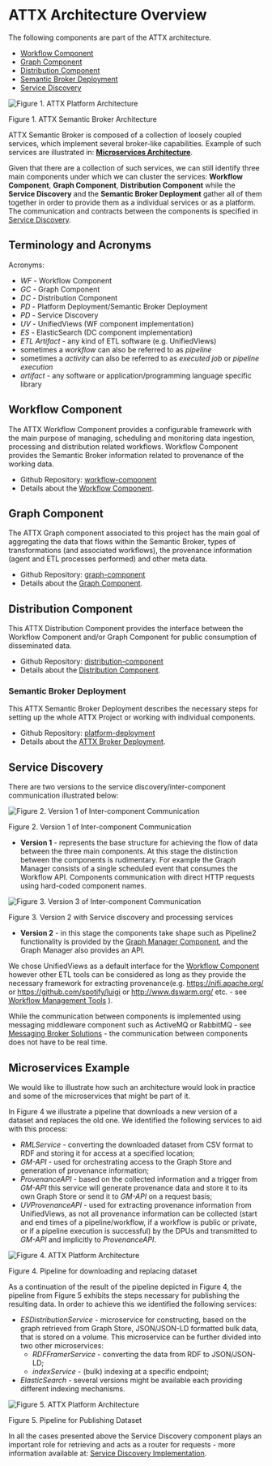 # ATTX Architecture Overview

The following components are part of the ATTX architecture.
* [Workflow Component](#workflow-component)
* [Graph Component](#graph-component)
* [Distribution Component](#distribution-component)
* [Semantic Broker Deployment](#platform-deployment)
* [Service Discovery](#service-discovery)

![Figure 1. ATTX Platform Architecture](images/platform_architecture.png)

Figure 1. ATTX Semantic Broker Architecture

ATTX Semantic Broker is composed of a collection of loosely coupled services, which implement several broker-like capabilities. Example of such services are illustrated in: **[Microservices Architecture](#microservices-example)**.

Given that there are a collection of such services, we can still identify three main components under which we can cluster the services: **Workflow Component**, **Graph Component**, **Distribution Component** while the **Service Discovery** and the **Semantic Broker Deployment** gather all of them together in order to provide them as a individual services or as a platform. The communication and contracts between the components is specified in [Service Discovery](#service-discovery).

## Terminology and Acronyms

Acronyms:
* _WF_ - Workflow Component
* _GC_ - Graph Component
* _DC_ - Distribution Component
* _PD_ - Platform Deployment/Semantic Broker Deployment
* _PD_ - Service Discovery
* _UV_ - UnifiedViews (WF component implementation)
* _ES_ - ElasticSearch (DC component implementation)
* _ETL Artifact_ - any kind of ETL software (e.g. UnifiedViews)
* sometimes a _workflow_ can also be referred to as _pipeline_
* sometimes a _activity_ can also be referred to as _executed job_ or _pipeline execution_
* _artifact_ - any software or application/programming language specific library

## Workflow Component

The ATTX Workflow Component provides a configurable framework with the main purpose of managing, scheduling and monitoring data ingestion, processing and distribution related workflows. Workflow Component provides the Semantic Broker information related to provenance of the working data.

* Github Repository: [workflow-component](https://github.com/ATTX-project/workflow-component)
* Details about the [Workflow Component](Workflow-Component.md).

## Graph Component

The ATTX Graph component associated to this project has the main goal of aggregating the data that flows within the Semantic Broker, types of transformations (and associated workflows), the provenance information (agent and ETL processes performed) and other meta data.

* Github Repository: [graph-component](https://github.com/ATTX-project/graph-component)
* Details about the [Graph Component](Graph-Component.md).

## Distribution Component

This ATTX Distribution Component provides the interface between the Workflow Component and/or Graph Component for public consumption of disseminated data.

* Github Repository: [distribution-component](https://github.com/ATTX-project/distribution-component)
* Details about the [Distribution Component](Distribution-Component.md).

### Semantic Broker Deployment

This ATTX Semantic Broker Deployment describes the necessary steps for setting up the whole ATTX Project or working with individual components.

* Github Repository: [platform-deployment](https://github.com/ATTX-project/platform-deployment)
* Details about the [ATTX Broker Deployment](ATTX-Broker-Deployment.md).

## Service Discovery

There are two versions to the service discovery/inter-component communication illustrated below:

![Figure 2. Version 1 of Inter-component Communication](images/v1.1-intercomponent_communication.svg)

Figure 2. Version 1 of Inter-component Communication

* **Version 1** - represents the base structure for achieving the flow of data between the three main components. At this stage the distinction between the components is rudimentary. For example the Graph Manager consists of a single scheduled event that consumes the Workflow API. Components communication with direct HTTP requests using hard-coded component names.

![Figure 3. Version 3 of Inter-component Communication](images/v3-intercomponent_communication.svg)

Figure 3. Version 2 with Service discovery and processing services

* **Version 2** - in this stage the components take shape such as Pipeline2 functionality is provided by the [Graph Manager Component](Graph-Component,md), and the Graph Manager also provides an API.

We chose UnifiedViews as a default interface for the [Workflow Component](Workflow-Component.md) however other ETL tools can be considered as long as they provide the necessary framework for extracting provenance(e.g. https://nifi.apache.org/ or https://github.com/spotify/luigi or http://www.dswarm.org/ etc. - see [Workflow Management Tools](Workflow-Management-Tools.md) ).

While the communication between components is implemented using messaging middleware component such as ActiveMQ or RabbitMQ -  see [Messaging Broker Solutions](Messaging-Brokers-Solutions.md) - the communication between components does not have to be real time.

## Microservices Example

We would like to illustrate how such an architecture would look in practice and some of the microservices that might be part of it.

In Figure 4 we illustrate a pipeline that downloads a new version of a dataset and replaces the old one. We identified the following services to aid with this process:
* _RMLService_ - converting the downloaded dataset from CSV format to RDF and storing it for access at a specified location;
* _GM-API_ - used for orchestrating access to the Graph Store and generation of provenance information;
* _ProvenanceAPI_ - based on the collected information and a trigger from _GM-API_ this service will generate provenance data and store it to its own Graph Store or send it to _GM-API_ on a request basis;
* _UVProvenanceAPI_ - used for extracting provenance information from UnifiedViews, as not all provenance information can be collected (start and end times of a pipeline/workflow, if a workflow is public or private, or if a pipeline execution is successful) by the DPUs and transmitted to _GM-API_ and implicitly to _ProvenanceAPI_.

![Figure 4. ATTX Platform Architecture](images/wf_services_overview.svg)

Figure 4. Pipeline for downloading and replacing dataset

As a continuation of the result of the pipeline depicted in Figure 4, the pipeline from Figure 5 exhibits the steps necessary for publishing the resulting data. In order to achieve this we identified the following services:
* _ESDistributionService_ - microservice for constructing, based on the graph retrieved from Graph Store, JSON/JSON-LD formatted bulk data, that is stored on a volume. This microservice can be further divided into two other microservices:
    * _RDFFramerService_ - converting the data from RDF to JSON/JSON-LD;
    * _indexService_ - (bulk) indexing at a specific endpoint;
* _ElasticSearch_ - several versions might be available each providing different indexing mechanisms.

![Figure 5. ATTX Platform Architecture](images/dc_services_overview.svg)

Figure 5. Pipeline for Publishing Dataset

In all the cases presented above the Service Discovery component plays an important role for retrieving and acts as a router for requests - more information available at: [Service Discovery Implementation](ServiceDiscovery-Implementation.md).
